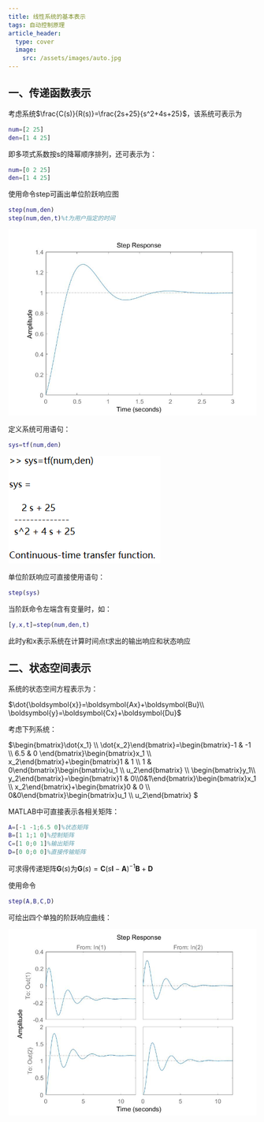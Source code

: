 ```yaml
---
title: 线性系统的基本表示
tags: 自动控制原理
article_header:
  type: cover
  image:
    src: /assets/images/auto.jpg
---
```


<!--more-->

## 一、传递函数表示

考虑系统$\frac{C(s)}{R(s)}=\frac{2s+25}{s^2+4s+25}$，该系统可表示为

```matlab
num=[2 25]
den=[1 4 25]
```

即多项式系数按s的降幂顺序排列，还可表示为：

```matlab
num=[0 2 25]
den=[1 4 25]
```

使用命令step可画出单位阶跃响应图

```matlab
step(num,den)
step(num,den,t)%t为用户指定的时间
```

![](/assets/images/control_system/linear_system_representation/1.jpg)

定义系统可用语句：

```matlab
sys=tf(num,den)
```

![](/assets/images/control_system/linear_system_representation/2.png)

单位阶跃响应可直接使用语句：

```matlab
step(sys)
```

当阶跃命令左端含有变量时，如：

```matlab
[y,x,t]=step(num,den,t)
```

此时y和x表示系统在计算时间点t求出的输出响应和状态响应

## 二、状态空间表示

系统的状态空间方程表示为：

$\dot{\boldsymbol{x}}=\boldsymbol{Ax}+\boldsymbol{Bu}\\ \boldsymbol{y}=\boldsymbol{Cx}+\boldsymbol{Du}$ 

考虑下列系统：

$\begin{bmatrix}\dot{x_1} \\\\ \dot{x_2}\end{bmatrix}=\begin{bmatrix}-1 & -1 \\\\ 6.5 & 0 \end{bmatrix}\begin{bmatrix}x_1 \\\\ x_2\end{bmatrix}+\begin{bmatrix}1 & 1 \\\\ 1 & 0\end{bmatrix}\begin{bmatrix}u_1 \\\\ u_2\end{bmatrix} \\\\ \begin{bmatrix}y_1\\\\ y_2\end{bmatrix}=\begin{bmatrix}1 & 0\\\\0&1\end{bmatrix}\begin{bmatrix}x_1 \\\\  x_2\end{bmatrix}+\begin{bmatrix}0 & 0 \\\\ 0&0\end{bmatrix}\begin{bmatrix}u_1 \\\\ u_2\end{bmatrix} $ 

MATLAB中可直接表示各相关矩阵：

```matlab
A=[-1 -1;6.5 0]%状态矩阵
B=[1 1;1 0]%控制矩阵
C=[1 0;0 1]%输出矩阵
D=[0 0;0 0]%直接传输矩阵
```

可求得传递矩阵$\boldsymbol{G}(s)$为$\boldsymbol{G}(s)=\boldsymbol{C}(s\boldsymbol{I}-\boldsymbol{A})^{-1}\boldsymbol{B}+\boldsymbol{D}$  

使用命令

```matlab
step(A,B,C,D)
```

可绘出四个单独的阶跃响应曲线：

![](/assets/images/control_system/linear_system_representation/3.jpg)